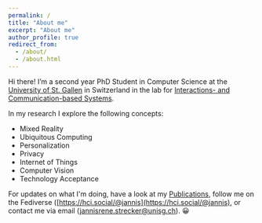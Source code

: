 ```yaml
---
permalink: /
title: "About me"
excerpt: "About me"
author_profile: true
redirect_from: 
  - /about/
  - /about.html
---
```


Hi there! I’m a second year PhD Student in Computer Science at the [University of St. Gallen](https://unisg.ch) in Switzerland in the lab for [Interactions- and Communication-based Systems](https://interactions.ics.unisg.ch). 

In my research I explore the following concepts:
- Mixed Reality
- Ubiquitous Computing
- Personalization
- Privacy
- Internet of Things
- Computer Vision
- Technology Acceptance


For updates on what I'm doing, have a look at my [Publications](./publications), follow me on the Fediverse ([https://hci.social/@jannis](https://hci.social/@jannis), or contact me via email ([jannisrene.strecker@unisg.ch](mailto:jannisrene.strecker@unisg.ch)). 😀